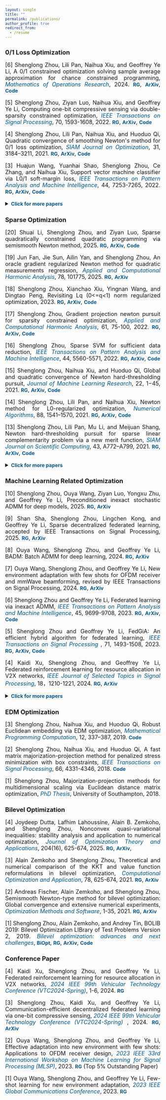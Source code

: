 ```yaml
---
layout: single
title: ""
permalink: /publications/
author_profile: true
redirect_from:
  - /resume
---
```

<style>
a:link {
  text-decoration: none;
}

a:visited {
  text-decoration: none;
}

a:hover {
  text-decoration: underline;
}

a:active {
  text-decoration: underline;
}
</style>

## <b style="font-size:20px"> 0/1 Loss Optimization</b>

<font size=4>
<div style="text-align:justify"> 
  
[6] Shenglong Zhou, Lili Pan, Naihua Xiu, and Geoffrey Ye Li, A 0/1 constrained optimization solving sample average approximation for chance constrained programming, <a style="font-style: italic; color:#015697" href="https://pubsonline.informs.org/doi/10.1287/moor.2023.0149" target="_blank">Mathematics of Operations Research</a>, 2024. 
<a style="font-size: 16px; font-weight: bold;color:#015697" href="https://www.researchgate.net/publication/364588009" target="_blank">RG</a>,
<a style="font-size: 16px; font-weight: bold;color:#015697" href="https://arxiv.org/abs/2210.11889" target="_blank">ArXiv</a>,
<a style="font-size: 16px; font-weight: bold;color:#015697" href="https://github.com/ShenglongZhou/SNSCO" target="_blank">Code</a>
<p style="line-height: -0.5"></p>

[5] Shenglong Zhou, Ziyan Luo, Naihua Xiu, and Geoffrey Ye Li, Computing one-bit compressive sensing via double-sparsity constrained optimization, 
<a style="font-style: italic; color:#015697" href="https://ieeexplore.ieee.org/document/9729395" target="_blank">IEEE Transactions on Signal Processing</a>, 70, 1593-1608, 2022.
<a style="font-size: 16px; font-weight: bold;color:#015697" href="https://www.researchgate.net/publication/348371863" target="_blank">RG</a>,
<a style="font-size: 16px; font-weight: bold;color:#015697" href="https://arxiv.org/abs/2101.03599" target="_blank">ArXiv</a>,
<a style="font-size: 16px; font-weight: bold;color:#015697" href="https://github.com/ShenglongZhou/GPSP" target="_blank">Code</a> 
 <p style="line-height: -0.5"></p>
 
[4] Shenglong Zhou, Lili Pan, Naihua Xiu, and Huoduo Qi, Quadratic convergence of smoothing Newton's method for 0/1 loss optimization, 
<a style="font-style: italic; color:#015697" href="https://epubs.siam.org/doi/abs/10.1137/21M1409445" target="_blank">SIAM Journal on Optimization</a>, 31, 3184–3211, 2021. 
<a style="font-size: 16px; font-weight: bold;color:#015697" href="https://www.researchgate.net/publication/354744779" target="_blank">RG</a>,
<a style="font-size: 16px; font-weight: bold;color:#015697" href="https://arxiv.org/abs/2103.14987" target="_blank">ArXiv</a>,
<a style="font-size: 16px; font-weight: bold;color:#015697" href="https://github.com/ShenglongZhou/NM01" target="_blank">Code</a>
<p style="line-height: 1"></p>
  
[3] Huajun Wang, Yuanhai Shao,  Shenglong Zhou, Ce Zhang, and Naihua Xiu, Support vector machine classifier via L0/1 soft-margin loss, 
 <a style="font-style: italic; color:#015697" href="https://doi.org/10.1109/TPAMI.2021.3092177" target="_blank">IEEE Transactions on Pattern Analysis and Machine Intelligence</a>, 44, 7253-7265, 2022. 
<a style="font-size: 16px; font-weight: bold;color:#015697" href="https://www.researchgate.net/publication/338717629" target="_blank">RG</a>,
<a style="font-size: 16px; font-weight: bold;color:#015697" href="https://arxiv.org/abs/1912.07418" target="_blank">ArXiv</a>,
<a style="font-size: 16px; font-weight: bold;color:#015697" href="https://github.com/Huajun-Wang/L01ADMM" target="_blank">Code</a>
<p style="line-height: 1"></p>

<details>
<summary><span style="color:#015697"><b style="font-size:16px">Click for more papers</b></span></summary>
<p style="line-height: 1;"></p> 
  
[2] Hui Zhang, Shenglong Zhou, Geoffrey Ye Li, Naihua Xiu, and Yiju Wang,  A step function based recursion method for 0/1 deep neural networks,
 <a style="font-style: italic; color:#015697" href="https://doi.org/10.1016/j.amc.2024.129129" target="_blank">Applied Mathematics and Computation</a>, 488, 1-16, 2025. 
<a style="font-size: 16px; font-weight: bold;color:#015697" href="https://www.researchgate.net/publication/361411821" target="_blank">RG</a>,
<a style="font-size: 16px; font-weight: bold;color:#015697" href="https://arxiv.org/abs/2206.09379" target="_blank">ArXiv</a>
<p style="line-height: 1;"></p> 

[1] Shenglong Zhou, Lili Pan, and Naihua Xiu, Heaviside set constrained optimization: optimality and Newton method, 2020.
<a style="font-size: 16px; font-weight: bold;color:#015697" href="https://www.researchgate.net/publication/343362652" target="_blank">RG</a>,
<a style="font-size: 16px; font-weight: bold;color:#015697" href="https://arxiv.org/abs/2007.15737" target="_blank">ArXiv</a>
<p style="line-height: 1;"></p>

</details>

</div>
</font> 

## <b style="font-size:20px">Sparse Optimization</b>

<font size=4> 
<div style="text-align:justify">
  
[20] Shuai Li, Shenglong Zhou, and Ziyan Luo, Sparse quadratically constrained quadratic programming via semismooth Newton method, 2025. 
<a style="font-size: 16px; font-weight: bold;color:#015697" href="https://www.researchgate.net/publication/389974763" target="_blank">RG</a>,
<a style="font-size: 16px; font-weight: bold;color:#015697" href="https://arxiv.org/abs/2503.15109" target="_blank">ArXiv</a>,
<a style="font-size: 16px; font-weight: bold;color:#015697" href="https://github.com/ShenglongZhou/SNSQP" target="_blank">Code</a> 
<p style="line-height: 1;"></p>
  
[19] Jun Fan, Jie Sun, Ailin Yan, and Shenglong Zhou, An oracle gradient regularized Newton method for quadratic measurements regression, 
<a style="font-style: italic; color:#015697" href="https://doi.org/10.1016/j.acha.2025.101775" target="_blank">Applied and Computational Harmonic Analysis</a>, 78, 101775, 2025. 
<a style="font-size: 16px; font-weight: bold;color:#015697" href="https://www.researchgate.net/publication/358730474" target="_blank">RG</a>,
<a style="font-size: 16px; font-weight: bold;color:#015697" href="https://arxiv.org/abs/2202.09651" target="_blank">ArXiv</a>
<p style="line-height: 1;"></p>

[18] Shenglong Zhou, Xianchao Xiu, Yingnan Wang, and Dingtao Peng, Revisiting Lq (0<=q<1) norm regularized optimization, 2023. 
<a style="font-size: 16px; font-weight: bold;color:#015697" href="https://www.researchgate.net/publication/371855733" target="_blank">RG</a>,
<a style="font-size: 16px; font-weight: bold;color:#015697" href="https://arxiv.org/abs/2306.14394" target="_blank">ArXiv</a>,
<a style="font-size: 16px; font-weight: bold;color:#015697" href="https://github.com/ShenglongZhou/PNPLq" target="_blank">Code</a> 
<p style="line-height: 1;"></p>

[17] Shenglong Zhou, Gradient projection newton pursuit for sparsity constrained optimization, 
<a style="font-style: italic; color:#015697" href="https://doi.org/10.1016/j.acha.2022.06.002" target="_blank">Applied and Computational Harmonic Analysis</a>, 61, 75-100, 2022. 
<a style="font-size: 16px; font-weight: bold;color:#015697" href="https://www.researchgate.net/publication/360476606" target="_blank">RG</a>,
<a style="font-size: 16px; font-weight: bold;color:#015697" href="https://arxiv.org/abs/2205.04580" target="_blank">ArXiv</a>,
<a style="font-size: 16px; font-weight: bold;color:#015697" href="https://github.com/ShenglongZhou/GPNP" target="_blank">Code</a> 
<p style="line-height: 1;"></p>
  
[16] Shenglong Zhou, Sparse SVM for sufficient data reduction, 
<a style="font-style: italic; color:#015697" href="https://ieeexplore.ieee.org/document/9415153" target="_blank">IEEE Transactions on Pattern Analysis and Machine Intelligence</a>, 44, 5560-5571, 2022. 
<a style="font-size: 16px; font-weight: bold;color:#015697" href="https://www.researchgate.net/publication/351035522" target="_blank">RG</a>,
<a style="font-size: 16px; font-weight: bold;color:#015697" href="https://arxiv.org/abs/2005.13771" target="_blank">ArXiv</a>,
<a style="font-size: 16px; font-weight: bold;color:#015697" href="https://github.com/ShenglongZhou/NSSVM" target="_blank">Code</a> 
<p style="line-height: 1;"></p>
  
[15] Shenglong Zhou, Naihua Xiu, and Huoduo Qi, Global and quadratic convergence of Newton hard-thresholding pursuit, 
<a style="font-style: italic; color:#015697" href="https://jmlr.org/papers/v22/19-026.html" target="_blank">Journal of Machine Learning Research</a>, 22, 1−45, 2021. 
<a style="font-size: 16px; font-weight: bold;color:#015697" href="https://www.researchgate.net/publication/330224407" target="_blank">RG</a>, 
<a style="font-size: 16px; font-weight: bold;color:#015697" href="https://arxiv.org/abs/1901.02763" target="_blank">ArXiv</a>, 
<a style="font-size: 16px; font-weight: bold;color:#015697" href="https://github.com/ShenglongZhou/NHTPver2" target="_blank">Code</a>
<p style="line-height: 1;"></p>
  
[14] Shenglong Zhou, Lili Pan, and Naihua Xiu, Newton method for L0-regularized optimization,
<a style="font-style: italic; color:#015697" href="https://doi.org/10.1007/s11075-021-01085-x" target="_blank">Numerical Algorithms</a>, 88, 1541–1570, 2021.
<a style="font-size: 16px; font-weight: bold;color:#015697" href="https://www.researchgate.net/publication/340563338" target="_blank">RG</a>, 
<a style="font-size: 16px; font-weight: bold;color:#015697" href="https://arxiv.org/abs/2004.05132" target="_blank">ArXiv</a>, 
<a style="font-size: 16px; font-weight: bold;color:#015697" href="https://github.com/ShenglongZhou/NL0R" target="_blank">Code</a> 
<p style="line-height: 1;"></p>
  
[13] Shenglong Zhou, Lili Pan, Mu Li, and Meijuan Shang, Newton hard-thresholding pursuit for sparse linear complementarity problem via a new merit function, 
<a style="font-style: italic; color:#015697" href="https://doi.org/10.1137/19M1301539" target="_blank">SIAM Journal on Scientific Computing</a>, 43, A772–A799, 2021. 
<a style="font-size: 16px; font-weight: bold;color:#015697" href="https://www.researchgate.net/publication/337948990" target="_blank">RG</a>,
<a style="font-size: 16px; font-weight: bold;color:#015697" href="https://arxiv.org/abs/2004.02244" target="_blank">ArXiv</a>,
<a style="font-size: 16px; font-weight: bold;color:#015697" href="https://github.com/ShenglongZhou/NHTPver2" target="_blank">Code</a> 
<p style="line-height: 1;"></p>

<details>
<summary><span style="color:#015697"><b style="font-size:16px">Click for more papers</b></span></summary>
<p style="line-height: 1;"></p> 
  
[12] Jun Sun, Lingchen Kong, and Shenglong Zhou, Gradient projection Newton algorithm for sparse collaborative learning, 
  <a style="font-style: italic; color:#015697" href="https://www.sciencedirect.com/science/article/abs/pii/S0377042722004708" target="_blank">Journal of Computational and Applied Mathematics</a>, 422, 1-20, 2022. 
<a style="font-size: 16px; font-weight: bold;color:#015697" href="https://www.researchgate.net/publication/351985058" target="_blank">RG</a>,
 <a style="font-size: 16px; font-weight: bold;color:#015697" href="https://arxiv.org/abs/2108.06605" target="_blank">ArXiv</a>
<p style="line-height: 1;"></p>
  
[11] Rui Wang, Naihua Xiu, and  Shenglong Zhou, An extended Newton-type algorithm for L2-regularized sparse logistic regression and its efficiency for classifying large-scale datasets,
<a style="font-style: italic; color:#015697"  href="https://doi.org/10.1016/j.cam.2021.113656" target="_blank">Journal of Computational and Applied Mathematics</a>,  397, 1-17, 2021.
<a style="font-size: 16px; font-weight: bold;color:#015697" href="https://www.researchgate.net/publication/330224305" target="_blank">RG</a>,
<a style="font-size: 16px; font-weight: bold;color:#015697" href="https://arxiv.org/abs/1901.02768" target="_blank">ArXiv</a>,
<a style="font-size: 16px; font-weight: bold;color:#015697" href="https://github.com/ShenglongZhou/NSLR" target="_blank">Code</a>
<p style="line-height: 1;"></p>
  
[10] Xinrong Li, Naihua Xiu, and   Shenglong Zhou, Matrix optimization over low-rank spectral sets: stationary points, local and global minimizers,
<a style="font-style: italic; color:#015697" href="https://link.springer.com/article/10.1007%2Fs10957-019-01606-8" target="_blank">Journal of Optimization Theory and Applications</a>, 184, 895–930, 2019.
<a style="font-size: 16px; font-weight: bold;color:#015697" href="https://www.researchgate.net/publication/327581904" target="_blank">RG</a> 
<p style="line-height: 1;"></p>

[9] Lili Pan,   Shenglong Zhou, Naihua Xiu, and Huoduo Qi, A convergent iterative hard thresholding for sparsity and nonnegativity constrained optimization,
<a style="font-style: italic; color:#015697"  href="http://www.yokohamapublishers.jp/online2/oppjo/vol13/p325.html" target="_blank">Pacific Journal of Optimization</a>, 13,  325-353, 2017.
<a style="font-size: 16px; font-weight: bold;color:#015697" href="https://www.researchgate.net/publication/299519906" target="_blank">RG</a>,
<a style="font-size: 16px; font-weight: bold;color:#015697" href="https://github.com/ShenglongZhou/IIHT" target="_blank">Code</a> 
<p style="line-height: 1;"></p>

[8] Lianjun Zhang, Lingchen Kong, and   Shenglong Zhou, A smoothing iterative method for quantile regression with nonconvex lp Penalty,
<a style="font-style: italic; color:#015697" href="https://aimsciences.org/article/doi/10.3934/jimo.2016006" target="_blank">Journal of Industrial and Management Optimization</a>, 13, 93-112, 2017.
<p style="line-height: 1;"></p>

[7] Yanqing Liu, Guokai Liu, Xianchao Xiu, and   Shenglong Zhou, The L1-penalized quantile regression for traditional Chinese medicine syndrome manifestation,
<a style="font-style: italic; color:#015697" href="http://www.yokohamapublishers.jp/online2/oppjo/vol13/p279.html" target="_blank">Pacific Journal of Optimization</a>, 13, 279-300, 2017.
<p style="line-height: 1;"></p>

[6] Shenglong Zhou, Naihua Xiu, Yingnan Wang, Lingchen Kong, and Huoduo Qi, A Null-space-based weighted l1 minimization approach to compressed sensing,
<a style="font-style: italic; color:#015697"  href="https://academic.oup.com/imaiai/article/5/1/76/2357109" target="_blank">Information and Inference: A Journal of the IMA </a>,  5, 76-102, 2016. 
<a style="font-size: 16px; font-weight: bold;color:#015697" href="https://www.researchgate.net/publication/294109268" target="_blank">RG</a>,
<a style="font-size: 16px; font-weight: bold;color:#015697" href="https://github.com/ShenglongZhou/MIRL1" target="_blank">Code</a> 
<p style="line-height: 1;"></p>

[5] Lili Pan, Naihua Xiu, and   Shenglong Zhou,  On Solutions of Sparsity Constrained Optimization,
<a style="font-style: italic; color:#015697" href="https://link.springer.com/article/10.1007/s40305-015-0101-3" target="_blank">Journal of the Operations Research Society of China</a>, 3, 421-439, 2015. 
<p style="line-height: 1;"></p>

[4] Shenglong Zhou, Naihua Xiu, Ziyan Luo, and Lingchen Kong, Sparse and low-rank covariance matrix estimation,
<a style="font-style: italic; color:#015697"  href="https://link.springer.com/article/10.1007/s40305-014-0058-7" target="_blank">Journal of the Operations Research Society of China</a>,  3, 231-250, 2015.
<a style="font-size: 16px; font-weight: bold;color:#015697" href="https://github.com/ShenglongZhou/ADMM" target="_blank">Code</a> 
<p style="line-height: 1;"></p>

[3] Meijuan Shang,  Shenglong Zhou, and Naihua Xiu,  Extragradient thresholding methods For sparse solutions of co-coercive NCPs,
<a style="font-style: italic; color:#015697"  href="https://journalofinequalitiesandapplications.springeropen.com/articles/10.1186/s13660-015-0551-5" target="_blank">Journal of Inequalities and Applications</a>, 34, 2015. <a style="font-size: 16px; font-weight: bold;color:#015697" href="\files\ETA.zip" target="_blank">Code</a> 
<p style="line-height: 1;"></p>

[2] Meijuan Shang, Chao Zhang, Dingtao Peng, and   Shenglong Zhou, A half thresholding projection algorithm for sparse solutions of LCPs,
<a style="font-style: italic; color:#015697"  href="https://www.infona.pl/resource/bwmeta1.element.springer-doi-10_1007-S11590-014-0834-7" target="_blank">Optimization Letters</a>,   9, 1231-1245, 2015.
<a style="font-size: 16px; font-weight: bold;color:#015697" href="https://github.com/ShenglongZhou/HTPCP" target="_blank">Code</a> 
<p style="line-height: 1;"></p>

[1] Shenglong Zhou, Lingchen Kong, and Naihua Xiu,  New bounds for RIC in compressed sensing,
<a style="font-style: italic; color:#015697" href="https://link.springer.com/article/10.1007/s40305-013-0013-z" target="_blank">Journal of the Operations Research Society of China</a>,  1, 227-237, 2013.

</details>
  
</div>
 
</font>

## <b style="font-size:20px"> Machine Learning Related Optimization</b>

<font size=4>
<div style="text-align:justify"> 
  
[10] Shenglong Zhou, Ouya Wang, Ziyan Luo, Yongxu Zhu, and Geoffrey Ye Li, Preconditioned inexact stochastic ADMM for deep models, 2025. 
<a style="font-size: 16px; font-weight: bold;color:#015697" href="https://www.researchgate.net/publication/389024585" target="_blank">RG</a>,
<a style="font-size: 16px; font-weight: bold;color:#015697" href="https://arxiv.org/abs/2502.10784" target="_blank">ArXiv</a>
<p style="line-height: 1;"></p>

[9] Shan Sha, Shenglong Zhou, Lingchen Kong, and Geoffrey Ye Li, Sparse decentralized federated learning, accepted by IEEE Transactions on Signal Processing,  2025. 
<a style="font-size: 16px; font-weight: bold;color:#015697" href="https://www.researchgate.net/publication/389056587" target="_blank">RG</a>, 
<a style="font-size: 16px; font-weight: bold;color:#015697" href="https://arxiv.org/abs/2308.16671" target="_blank">ArXiv</a>
<p style="line-height: 1;"></p>

[8] Ouya Wang, Shenglong Zhou, and Geoffrey Ye Li, BADM: Batch ADMM for deep learning, 2024. 
<a style="font-size: 16px; font-weight: bold;color:#015697" href="https://www.researchgate.net/publication/381922655" target="_blank">RG</a>,
<a style="font-size: 16px; font-weight: bold;color:#015697" href="https://arxiv.org/abs/2407.01640" target="_blank">ArXiv</a>
<p style="line-height: 1;"></p>
  
[7] Ouya Wang, Shenglong Zhou, and Geoffrey Ye Li, New environment adaptation with few shots for OFDM receiver and mmWave beamforming, revised by IEEE Transactions on Signal Processing,  2024. 
<a style="font-size: 16px; font-weight: bold;color:#015697" href="https://www.researchgate.net/publication/374845426" target="_blank">RG</a>,
<a style="font-size: 16px; font-weight: bold;color:#015697" href="https://arxiv.org/abs/2310.12343" target="_blank">ArXiv</a>
<p style="line-height: 1;"></p>

[6] Shenglong Zhou and Geoffrey Ye Li, Federated learning via inexact ADMM,
<a style="font-style: italic; color:#015697"  href="https://ieeexplore.ieee.org/document/10040221" target="_blank">IEEE Transactions on Pattern Analysis and Machine Intelligence</a>, 45, 9699-9708, 2023. 
<a style="font-size: 16px; font-weight: bold;color:#015697" href="https://www.researchgate.net/publication/360164168" target="_blank">RG</a>,
<a style="font-size: 16px; font-weight: bold;color:#015697" href="https://arxiv.org/abs/2204.10607" target="_blank">ArXiv</a>, 
<a style="font-size: 16px; font-weight: bold;color:#015697" href="https://github.com/ShenglongZhou/FedADMM" target="_blank">Code</a>
<p style="line-height: 1;"></p>
  
[5] Shenglong Zhou and Geoffrey Ye Li, FedGiA: An efficient hybrid algorithm for federated learning,
<a style="font-style: italic; color:#015697" href="https://ieeexplore.ieee.org/document/10106001" target="_blank">IEEE Transactions on Signal Processing </a>, 71, 1493-1508, 2023.
<a style="font-size: 16px; font-weight: bold;color:#015697" href="https://www.researchgate.net/publication/360353524" target="_blank">RG</a>,
<a style="font-size: 16px; font-weight: bold;color:#015697" href="https://arxiv.org/abs/2205.01438" target="_blank">ArXiv</a>,
<a style="font-size: 16px; font-weight: bold;color:#015697" href="https://github.com/ShenglongZhou/FedGiA" target="_blank">Code</a>
<p style="line-height: 1;"></p>  

[4] Kaidi Xu, Shenglong Zhou, and Geoffrey Ye Li, Federated reinforcement learning for resource allocation in V2X networks, 
<a style="font-style: italic; color:#015697"  href="https://ieeexplore.ieee.org/document/10804630" target="_blank">IEEE Journal of Selected Topics in Signal Processing</a>, 18，1210-1221, 2024. 
<a style="font-size: 16px; font-weight: bold;color:#015697" href="https://www.researchgate.net/publication/387143542" target="_blank">RG</a>,
<a style="font-size: 16px; font-weight: bold;color:#015697" href="https://arxiv.org/abs/2310.09858" target="_blank">ArXiv</a>
<p style="line-height: 1;"></p>

<details>
<summary><span style="color:#015697"><b style="font-size:16px">Click for more papers</b></span></summary>
<p style="line-height: 1;"></p> 

[3] Kaidi Xu, Shenglong Zhou, and Geoffrey Ye Li, Rescale-invariant federated reinforcement learning for resource allocation in V2X networks, 
<a style="font-style: italic; color:#015697"  href="https://ieeexplore.ieee.org/document/10736393" target="_blank">IEEE Communications Letters</a>, 1-5, 2024. 
<a style="font-size: 16px; font-weight: bold;color:#015697" href="https://www.researchgate.net/publication/385267344" target="_blank">RG</a>,
<a style="font-size: 16px; font-weight: bold;color:#015697" href="https://arxiv.org/abs/2405.01961" target="_blank">ArXiv</a>
<p style="line-height: 1;"></p> 

[2] Shenglong Zhou and Geoffrey Ye Li, Exact penalty method for federated learning, 2022. 
<a style="font-size: 16px; font-weight: bold;color:#015697" href="https://www.researchgate.net/publication/362932026" target="_blank">RG</a>,
<a style="font-size: 16px; font-weight: bold;color:#015697" href="https://arxiv.org/abs/2208.11231" target="_blank">ArXiv</a>, 
<a style="font-size: 16px; font-weight: bold;color:#015697" href="https://github.com/ShenglongZhou/FedEPM" target="_blank">Code</a>
<p style="line-height: 1;"></p>

 <!--- 
[2] Hui Zhang, Shenglong Zhou, Naihua Xiu, and Geoffrey Ye Li, 0/1 Deep neural networks via block coordinate descent, 2022.
<a style="font-size: 16px; font-weight: bold;color:#015697" href="https://www.researchgate.net/publication/361411821" target="_blank">RG</a>,
<a style="font-size: 16px; font-weight: bold;color:#015697" href="https://arxiv.org/abs/2206.09379" target="_blank">ArXiv</a>
<p style="line-height: 1;"></p> 

[2] Shenglong Zhou and Geoffrey Ye Li, Communication-efficient ADMM-based federated learning, 2021. 
<a style="font-size: 16px; font-weight: bold;color:#015697" href="https://www.researchgate.net/publication/355730311" target="_blank">RG</a>,
<a style="font-size: 16px; font-weight: bold;color:#015697" href="https://arxiv.org/abs/2110.15318" target="_blank">ArXiv</a>,
<a style="font-size: 16px; font-weight: bold;color:#015697" href="https://github.com/ShenglongZhou/ICEADMM" target="_blank">Code</a>
<p style="line-height: 1;"></p>
--->
  
[1] Xinyu Wei, Biing-Hwang Fred Juang, Ouya Wang, Shenglong Zhou, and Geoffrey Ye Li, Accretionary learning with deep neural networks,
 <a style="font-style: italic; color:#015697" href="https://ieeexplore.ieee.org/document/10361279" target="_blank">IEEE Transactions on Cognitive Communications and Networking </a>, 2023.
 <a style="font-size: 16px; font-weight: bold;color:#015697" href="https://www.researchgate.net/publication/340769764" target="_blank">RG</a>,
 <a style="font-size: 16px; font-weight: bold;color:#015697" href="https://arxiv.org/abs/2111.10857" target="_blank">ArXiv</a>
<p style="line-height: 1;"></p>

</details>
</div>
</font> 

## <b style="font-size:20px">EDM Optimization</b>

<font size=4> 
<div style="text-align:justify">   
[3] Shenglong Zhou, Naihua Xiu, and Huoduo Qi, Robust Euclidean embedding via EDM optimization,
<a style="font-style: italic; color:#015697"  href="https://link.springer.com/article/10.1007/s12532-019-00168-0" target="_blank">Mathematical Programming Computation</a>, 12, 337–387, 2019. 
<a style="font-size: 16px; font-weight: bold;color:#015697" href="https://github.com/ShenglongZhou/PREEEDM" target="_blank">Code</a> 
<p style="line-height: 1;"></p>

[2] Shenglong Zhou, Naihua Xiu, and Huoduo Qi, A fast matrix majorization-projection method for penalized stress minimization with box constraints, 
<a style="font-style: italic; color:#015697"   href="https://ieeexplore.ieee.org/document/8399531" target="_blank">IEEE Transactions on Signal Processing</a>, 66, 4331-4346, 2018. 
<a style="font-size: 16px; font-weight: bold;color:#015697" href="https://github.com/ShenglongZhou/SQREDM" target="_blank">Code</a>
<p style="line-height: 1;"></p>

[1] Shenglong Zhou, Majorization-projection methods for multidimensional scaling via Euclidean distance matrix optimization,
<a style="font-style: italic; color:#015697"  href="https://eprints.soton.ac.uk/429739/" target="_blank">PhD Thesis</a>,  University of Southampton, 2018. 
</div></font>


## <b style="font-size:20px">Bilevel Optimization</b>

<font size=4> 
<div style="text-align:justify"> 
[4] Joydeep Dutta, Lafhim Lahoussine, Alain B. Zemkoho, and Shenglong Zhou, Nonconvex quasi-variational inequalities: stability analysis and application to numerical optimization, 
<a style="font-style: italic; color:#015697" href="https://doi.org/10.1007/s10957-024-02582-4" target="_blank">Journal of Optimization Theory and Applications</a>, 204(16), 625-674, 2025.
  <a style="font-size: 16px; font-weight: bold;color:#015697" href="https://www.researchgate.net/publication/363835556" target="_blank">RG</a>,
<a style="font-size: 16px; font-weight: bold;color:#015697" href="https://arxiv.org/abs/2210.02531" target="_blank">ArXiv</a>,
<p style="line-height: 1;"></p> 
  

[3] Alain Zemkoho and   Shenglong Zhou, Theoretical and numerical comparison of the KKT and value function reformulations in bilevel optimization,
<a style="font-style: italic; color:#015697" href="https://doi.org/10.1007/s10589-020-00250-7" target="_blank">Computational Optimization and Application</a>, 78, 625-674, 2021. 
<a style="font-size: 16px; font-weight: bold;color:#015697" href="https://www.researchgate.net/publication/340769764" target="_blank">RG</a>,
<a style="font-size: 16px; font-weight: bold;color:#015697" href="https://arxiv.org/abs/2004.10830" target="_blank">ArXiv</a>
<p style="line-height: 1;"></p>

[2] Andreas Fischer, Alain Zemkoho, and   Shenglong Zhou, Semismooth Newton-type method for bilevel optimization: Global convergence and extensive numerical experiments,
<a style="font-style: italic; color:#015697" href="https://www.tandfonline.com/doi/full/10.1080/10556788.2021.1977810" target="_blank"> Optimization Methods and Software</a>, 1-35, 2021. 
<a style="font-size: 16px; font-weight: bold;color:#015697" href="https://www.researchgate.net/publication/337943979" target="_blank">RG</a>,
<a style="font-size: 16px; font-weight: bold;color:#015697" href="https://arxiv.org/abs/1912.07079" target="_blank">ArXiv</a> 
<p style="line-height: 1;"></p>
    
[1] Shenglong Zhou, Alain Zemkoho, and Andrey Tin,  BOLIB 2019: Bilevel Optimization LIBrary of Test Problems Version 2, 2019. 
<a style="font-style: italic; color:#015697"   href="https://www.springer.com/gp/book/9783030521189" target="_blank">Bilevel optimization: advances and next challenges</a>,
<a style="font-size: 16px; font-weight: bold;color:#015697" href="https://biopt.github.io/files/Paper.pdf" target="_blank">BiOpt</a>,
<a style="font-size: 16px; font-weight: bold;color:#015697" href="https://www.researchgate.net/publication/338375731" target="_blank">RG</a>,
<a style="font-size: 16px; font-weight: bold;color:#015697" href="https://arxiv.org/abs/1812.00230" target="_blank">ArXiv</a>,
<a style="font-size: 16px; font-weight: bold;color:#015697" href="https://biopt.github.io/bolib/" target="_blank">Code</a> 

</div></font>


## <b style="font-size:20px">Conference Paper</b>

<font size=4> 
<div style="text-align:justify"> 

[4] Kaidi Xu, Shenglong Zhou, and Geoffrey Ye Li, Federated reinforcement learning for resource allocation in V2X networks, 
<a style="font-style: italic; color:#015697"  href="https://ieeexplore.ieee.org/document/10683304" target="_blank">2024 IEEE 99th Vehicular Technology Conference (VTC2024-Spring)</a>, 1-6, 2024. 
<a style="font-size: 16px; font-weight: bold;color:#015697" href="https://www.researchgate.net/publication/384350685" target="_blank">RG</a>
<p style="line-height: 1;"></p>
 
[3] Shenglong Zhou, Kaidi Xu, and Geoffrey Ye Li, Communication-efficient decentralized federated learning via one-bit compressive sensing, 
<a style="font-style: italic; color:#015697" href="https://ieeexplore.ieee.org/document/10683577" target="_blank">2024 IEEE 99th Vehicular Technology Conference (VTC2024-Spring) </a>, 2024. 
<a style="font-size: 16px; font-weight: bold;color:#015697" href="https://www.researchgate.net/publication/373526540" target="_blank">RG</a>,
<a style="font-size: 16px; font-weight: bold;color:#015697" href="https://arxiv.org/abs/2308.16671" target="_blank">ArXiv</a>
<p style="line-height: 1;"></p>

[2] Ouya Wang, Shenglong Zhou, and Geoffrey Ye Li, Effective adaptation into new environment with few shots: Applications to OFDM receiver design,
<a style="font-style: italic; color:#015697" href="https://ieeexplore.ieee.org/document/10285904/" target="_blank">2023 IEEE 33rd International Workshop on Machine Learning for Signal Processing (MLSP)</a>, 2023. 
<a style="font-size: 16px; font-weight: bold;color:#015697" href="https://www.researchgate.net/publication/374933177" target="_blank">RG</a>
(Top 5% Outstanding Paper)
<p style="line-height: 1;"></p>

[1] Ouya Wang, Shenglong Zhou, and Geoffrey Ye Li, Few-shot learning for new environment adaptation,
<a style="font-style: italic; color:#015697" href="https://ieeexplore.ieee.org/document/10437273/" target="_blank">2023 IEEE Global Communications Conference</a>, 2023.
<a style="font-size: 16px; font-weight: bold;color:#015697" href="https://www.researchgate.net/publication/378501268" target="_blank">RG</a>
<p style="line-height: 1;"></p>
  
</div></font>



<!---

## <b style="font-size:20px">Sparse Optimization</b>
---

<font size=4> 
<div style="text-align:justify"> 
 Shenglong Zhou, IEEE Transactions on Pattern Analysis and Machine Intelligence, 2021 <br>
<i>Sparse SVM for sufficient data reduction</i>,
<a style="font-size: 16px; font-weight: bold;color:#015697" href="https://ieeexplore.ieee.org/document/9415153" target="_blank">TPAMI</a>, 
<a style="font-size: 16px; font-weight: bold;color:#015697" href="https://www.researchgate.net/publication/351035522" target="_blank">RG</a>,
<a style="font-size: 16px; font-weight: bold;color:#015697" href="https://arxiv.org/abs/2005.13771" target="_blank">ArXiv</a>,
<a style="font-size: 16px; font-weight: bold;color:#015697" href="https://github.com/ShenglongZhou/NSSVM" target="_blank">Code</a> 
<p style="line-height: 1;"></p>
  
 Shenglong Zhou, Naihua Xiu and Huoduo Qi, Journal of Machine Learning Research, 22(12):1−45, 2021<br>
<i>Global and quadratic convergence of Newton hard-thresholding pursuit</i>,
<a style="font-size: 16px; font-weight: bold;color:#015697" href="https://jmlr.org/papers/v22/19-026.html" target="_blank">JMLR</a>, 
<a style="font-size: 16px; font-weight: bold;color:#015697" href="https://www.researchgate.net/publication/330224407" target="_blank">RG</a>, 
<a style="font-size: 16px; font-weight: bold;color:#015697" href="https://arxiv.org/abs/1901.02763" target="_blank">ArXiv</a>, 
<a style="font-size: 16px; font-weight: bold;color:#015697" href="https://github.com/ShenglongZhou/NHTPver2" target="_blank">Code</a>
<p style="line-height: 1;"></p>
  
 Shenglong Zhou, Lili Pan and Naihua Xiu,  Numerical Algorithms, 2021 <br>
<i>Newton method  for L0-regularized optimization</i>,
<a style="font-size: 16px; font-weight: bold;color:#015697" href="https://doi.org/10.1007/s11075-021-01085-x" target="_blank">NumAlg</a>, 
<a style="font-size: 16px; font-weight: bold;color:#015697" href="https://www.researchgate.net/publication/340563338" target="_blank">RG</a>, 
<a style="font-size: 16px; font-weight: bold;color:#015697" href="https://arxiv.org/abs/2004.05132" target="_blank">ArXiv</a>, 
<a style="font-size: 16px; font-weight: bold;color:#015697" href="https://github.com/ShenglongZhou/NL0R" target="_blank">Code</a> 
<p style="line-height: 1;"></p>
  
 Shenglong Zhou, Lili Pan, M. Li and Meijuan Shang, SIAM Journal on Scientific Computing, 43(2), A772–A799, 2021 <br>
<i>Newton hard-thresholding pursuit for sparse LCP via a new merit function</i>,
<a style="font-size: 16px; font-weight: bold;color:#015697" href="https://doi.org/10.1137/19M1301539" target="_blank">SISC</a>, 
<a style="font-size: 16px; font-weight: bold;color:#015697" href="https://www.researchgate.net/publication/337948990" target="_blank">RG</a>,
<a style="font-size: 16px; font-weight: bold;color:#015697" href="https://arxiv.org/abs/2004.02244" target="_blank">ArXiv</a>,
<a style="font-size: 16px; font-weight: bold;color:#015697" href="https://github.com/ShenglongZhou/NHTPver2" target="_blank">Code</a> 
<p style="line-height: 1;"></p>
      
J. Sun, Lingchen Kong and   Shenglong Zhou, 2021 <br>
<i>Gradient Projection Newton Algorithm for Sparse Collaborative Learnings</i>,
<a style="font-size: 16px; font-weight: bold;color:#015697" href="https://www.researchgate.net/publication/351985058" target="_blank">RG</a>
<p style="line-height: 1;"></p>
  
R. Wang, Naihua Xiu and   Shenglong Zhou, Journal of Computational and Applied Mathematics, 397, 1-17, 2021 <br>
<i>An extended Newton-type algorithm for L2-regularized sparse logistic regression and its efficiency for classifying large-scale datasets</i>,
<a style="font-size: 16px; font-weight: bold;color:#015697" href="https://doi.org/10.1016/j.cam.2021.113656" target="_blank">JCAM</a>, 
<a style="font-size: 16px; font-weight: bold;color:#015697" href="https://www.researchgate.net/publication/330224305" target="_blank">RG</a>,
<a style="font-size: 16px; font-weight: bold;color:#015697" href="https://arxiv.org/abs/1901.02768" target="_blank">ArXiv</a>,
<a style="font-size: 16px; font-weight: bold;color:#015697" href="https://github.com/ShenglongZhou/NSLR" target="_blank">Code</a>
<p style="line-height: 1;"></p>
  
 X.R. Li, Naihua Xiu and   Shenglong Zhou, Journal of Optimization Theory and Applications, 184, 895–930, 2019 <br>
<i>Matrix optimization over low-rank spectral sets: stationary points, local and global minimizers</i>,
<a style="font-size: 16px; font-weight: bold;color:#015697" href="https://link.springer.com/article/10.1007%2Fs10957-019-01606-8" target="_blank">JOTA</a>,
<a style="font-size: 16px; font-weight: bold;color:#015697" href="https://www.researchgate.net/publication/327581904" target="_blank">RG</a> 
<p style="line-height: 1;"></p>

Lili Pan,   Shenglong Zhou, Naihua Xiu and Huoduo Qi, Pacific Journal of Optimization,  13(2): 325-353, 2017 <br>
<i>A convergent iterative hard thresholding for sparsity and nonnegativity constrained optimization</i>,
<a style="font-size: 16px; font-weight: bold;color:#015697" href="http://www.yokohamapublishers.jp/online2/oppjo/vol13/p325.html" target="_blank">PJO</a>,
<a style="font-size: 16px; font-weight: bold;color:#015697" href="https://www.researchgate.net/publication/299519906" target="_blank">RG</a>,
<a style="font-size: 16px; font-weight: bold;color:#015697" href="https://github.com/ShenglongZhou/IIHT" target="_blank">Code</a> 
<p style="line-height: 1;"></p>

L.J. Zhang, Lingchen Kong and   Shenglong Zhou, Journal of Industrial and Management Optimization,   13 (1): 93 - 112, 2017 <br>
<i>A smoothing iterative method for quantile regression with nonconvex lp Penalty</i>,
<a style="font-size: 16px; font-weight: bold;color:#015697" href="https://aimsciences.org/article/doi/10.3934/jimo.2016006" target="_blank">JIMO</a> 
<p style="line-height: 1;"></p>

Y.Q. Liu, G.K. Liu, X.C. Xiu and   Shenglong Zhou, Pacific Journal of Optimization,   13(2): 279-300, 2017 <br>
<i>The L1-penalized quantile regression for traditional Chinese medicine syndrome manifestation</i>,
<a style="font-size: 16px; font-weight: bold;color:#015697" href="http://www.yokohamapublishers.jp/online2/oppjo/vol13/p279.html" target="_blank">PJO</a> 
<p style="line-height: 1;"></p>

 Shenglong Zhou, Naihua Xiu, Y.N. Wang, Lingchen Kong and Huoduo Qi, Information and Inference,  5(1): 76-102, 2016 <br>
<i>A Null-space-based weighted l1 minimization approach to compressed sensing</i>,
<a style="font-size: 16px; font-weight: bold;color:#015697" href="https://academic.oup.com/imaiai/article/5/1/76/2357109" target="_blank">IMAIAI</a>,
<a style="font-size: 16px; font-weight: bold;color:#015697" href="https://www.researchgate.net/publication/294109268" target="_blank">RG</a>,
<a style="font-size: 16px; font-weight: bold;color:#015697" href="https://github.com/ShenglongZhou/MIRL1" target="_blank">Code</a> 
<p style="line-height: 1;"></p>

Lili Pan, Naihua Xiu and   Shenglong Zhou, Journal of the Operations Research Society of China,  3(4): 421-439, 2015 <br>
<i>On Solutions of Sparsity Constrained Optimization</i>,
<a style="font-size: 16px; font-weight: bold;color:#015697" href="https://link.springer.com/article/10.1007/s40305-015-0101-3" target="_blank">JORSC</a> 
<p style="line-height: 1;"></p>

 Shenglong Zhou, Naihua Xiu, Ziyan Luo and Lingchen Kong, Journal of the Operations Research Society of China,  3(2): 231-250, 2015 <br>
<i>Sparse and low-rank covariance matrix estimation</i>,
<a style="font-size: 16px; font-weight: bold;color:#015697" href="https://link.springer.com/article/10.1007/s40305-014-0058-7" target="_blank">JORSC</a>,
<a style="font-size: 16px; font-weight: bold;color:#015697" href="https://github.com/ShenglongZhou/ADMM" target="_blank">Code</a> 
<p style="line-height: 1;"></p>

Meijuan Shang,  Shenglong Zhou and Naihua Xiu, Journal of Inequalities and Applications,  34, 2015 <br>
<i>Extragradient thresholding methods For sparse solutions of co-coercive NCPs</i>,
<a style="font-size: 16px; font-weight: bold;color:#015697" href="https://journalofinequalitiesandapplications.springeropen.com/articles/10.1186/s13660-015-0551-5" target="_blank">JIA</a> 
<p style="line-height: 1;"></p>

Meijuan Shang, C. Zhang, D.T. Peng and   Shenglong Zhou, Optimization Letters,  9(6): 1231-1245, 2015 <br>
<i>A half thresholding projection algorithm for sparse solutions of LCPs</i>,
<a style="font-size: 16px; font-weight: bold;color:#015697" href="https://www.infona.pl/resource/bwmeta1.element.springer-doi-10_1007-S11590-014-0834-7" target="_blank">OPLE</a>,
<a style="font-size: 16px; font-weight: bold;color:#015697" href="https://github.com/ShenglongZhou/HTPCP" target="_blank">Code</a> 
<p style="line-height: 1;"></p>

 Shenglong Zhou, Lingchen Kong and Naihua Xiu, Journal of the Operations Research Society of China,  1(2): 227-237, 2013 <br>
<i>New bounds for RIC in compressed sensing</i>,
<a style="font-size: 16px; font-weight: bold;color:#015697" href="https://link.springer.com/article/10.1007/s40305-013-0013-z" target="_blank">JORSC</a>

</font>



## <b style="font-size:20px"> 0/1 Loss Optimization</b>
---

<font size=4>
 Shenglong Zhou, Lili Pan, Naihua Xiu and Huoduo Qi, 2021 <br>
<i>Quadratic convergence of Newton's method for 0/1 loss optimization</i>,
<a style="font-size: 16px; font-weight: bold;color:#015697" href="https://www.researchgate.net/publication/350442413" target="_blank">RG</a>,
<a style="font-size: 16px; font-weight: bold;color:#015697" href="https://arxiv.org/abs/2103.14987" target="_blank">ArXiv</a>
<p style="line-height: 1;"></p>

 Shenglong Zhou, Lili Pan and Naihua Xiu, 2020 <br>
<i>Heaviside set constrained optimization: optimality and Newton method</i>,
<a style="font-size: 16px; font-weight: bold;color:#015697" href="https://www.researchgate.net/publication/343362652" target="_blank">RG</a>,
<a style="font-size: 16px; font-weight: bold;color:#015697" href="https://arxiv.org/abs/2007.15737" target="_blank">ArXiv</a>
<p style="line-height: 1;"></p>

 Shenglong Zhou, Ziyan Luo and Naihua Xiu, 2021 <br> 
<i>Computing one-bit compressive sensing via double-sparsity constrained optimization</i>,
<a style="font-size: 16px; font-weight: bold;color:#015697" href="https://www.researchgate.net/publication/348371863" target="_blank">RG</a>,
<a style="font-size: 16px; font-weight: bold;color:#015697" href="https://arxiv.org/abs/2101.03599" target="_blank">ArXiv</a>,
<a style="font-size: 16px; font-weight: bold;color:#015697" href="https://github.com/ShenglongZhou/GPSP" target="_blank">Code</a> 
<p style="line-height: 1;"></p>

H.J. Wang, Y.H. Shao,  Shenglong Zhou, C. Zhang and Naihua Xiu, 2019 <br>
<i>Support vector machine classifier via L0/1 soft-margin loss</i>,
<a style="font-size: 16px; font-weight: bold;color:#015697" href="https://www.researchgate.net/publication/338717629" target="_blank">RG</a>,
<a style="font-size: 16px; font-weight: bold;color:#015697" href="https://arxiv.org/abs/1912.07418" target="_blank">ArXiv</a>,
<a style="font-size: 16px; font-weight: bold;color:#015697" href="https://github.com/Huajun-Wang/L01ADMM" target="_blank">Code</a>
</font> 


## <b style="font-size:20px">EDM Optimization</b>
---

<font size=4> 
 Shenglong Zhou, Naihua Xiu and Huoduo Qi, Mathematical Programming Computation, 12(3): 337–387, 2019<br>
<i>Robust euclidean embedding via EDM optimization</i>, 
<a style="font-size: 16px; font-weight: bold;color:#015697" href="https://link.springer.com/article/10.1007/s12532-019-00168-0" target="_blank">MPC</a>,
<a style="font-size: 16px; font-weight: bold;color:#015697" href="https://github.com/ShenglongZhou/PREEEDM" target="_blank">Code</a> 
<p style="line-height: 1;"></p>

 Shenglong Zhou, Naihua Xiu and Huoduo Qi, IEEE Transactions on Signal Processing,  66(16): 4331-4346, 2018<br> 
<i>A fast matrix majorization-projection method for penalized stress minimization with box constraints</i>,
<a style="font-size: 16px; font-weight: bold;color:#015697" href="https://ieeexplore.ieee.org/document/8399531" target="_blank">TSP</a>,
<a style="font-size: 16px; font-weight: bold;color:#015697" href="https://github.com/ShenglongZhou/SQREDM" target="_blank">Code</a>
<p style="line-height: 1;"></p>

 Shenglong Zhou, Naihua Xiu and Huoduo Qi, PhD Thesis, University of Southampton, 2018<br>
<i>Majorization-projection methods for multidimensional scaling via Euclidean distance matrix optimization</i>,
<a style="font-size: 16px; font-weight: bold;color:#015697" href="https://eprints.soton.ac.uk/429739/" target="_blank">Soton</a>  
</font>


## <b style="font-size:20px">Bilevel Optimization</b>
---

<font size=4> 
Alain Zemkoho and   Shenglong Zhou, Computational Optimization and Application, 78(2), 625-674, 2021, 
<a style="font-size: 16px; font-weight: bold;color:#015697" href="https://doi.org/10.1007/s10589-020-00250-7" target="_blank">JCOA</a>,
<a style="font-size: 16px; font-weight: bold;color:#015697" href="https://www.researchgate.net/publication/340769764" target="_blank">RG</a>,
<a style="font-size: 16px; font-weight: bold;color:#015697" href="https://arxiv.org/abs/2004.10830" target="_blank">ArXiv</a> 
<br>
<i>Theoretical and numerical comparison of the KKT and value function reformulations in bilevel optimization</i> 

<p style="line-height: 1;"></p>

 Shenglong Zhou, Alain Zemkoho and A. Tin, Bilevel optimization: advances and next challenges, 2019 <br> 
<i>BOLIB 2019: Bilevel Optimization LIBrary of Test Problems Version 2</i>,
<a style="font-size: 16px; font-weight: bold;color:#015697" href="https://biopt.github.io/files/Paper.pdf" target="_blank">BiOpt</a>,
<a style="font-size: 16px; font-weight: bold;color:#015697" href="https://www.springer.com/gp/book/9783030521189" target="_blank">Book</a>, 
<a style="font-size: 16px; font-weight: bold;color:#015697" href="https://www.researchgate.net/publication/338375731" target="_blank">RG</a>,
<a style="font-size: 16px; font-weight: bold;color:#015697" href="https://arxiv.org/abs/1812.00230" target="_blank">ArXiv</a>,
<a style="font-size: 16px; font-weight: bold;color:#015697" href="https://biopt.github.io/bolib/" target="_blank">Code</a> 
<p style="line-height: 1;"></p>

A. Fischer, Alain Zemkoho and   Shenglong Zhou, 2019, 
<a style="font-size: 16px; font-weight: bold;color:#015697" href="https://www.researchgate.net/publication/337943979" target="_blank">RG</a>,
<a style="font-size: 16px; font-weight: bold;color:#015697" href="https://arxiv.org/abs/1912.07079" target="_blank">ArXiv</a>  <br>
<i>Semismooth Newton-type method for bilevel optimization: Global convergence and extensive numerical experiments</i> 

</font>

--->




